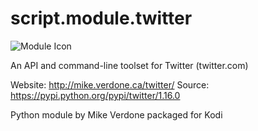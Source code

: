# script.module.twitter

![Module Icon](http://icons.iconarchive.com/icons/limav/flat-gradient-social/512/Twitter-icon.png)

An API and command-line toolset for Twitter (twitter.com)

Website: http://mike.verdone.ca/twitter/
Source: https://pypi.python.org/pypi/twitter/1.16.0

Python module by Mike Verdone packaged for Kodi
